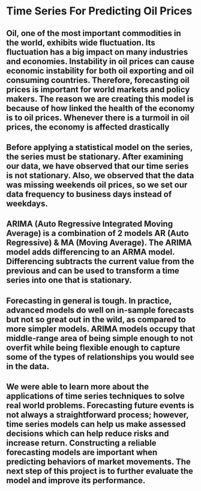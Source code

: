 # Time Series For Predicting Oil Prices 

## Oil, one of the most important commodities in the world, exhibits wide fluctuation. Its fluctuation has a big impact on many industries and economies. Instability in oil prices can cause economic instability for both oil exporting and oil consuming countries. Therefore, forecasting oil prices is important for world markets and policy makers.  The reason we are creating this model is because of how linked the health of the economy is to oil prices. Whenever there is a turmoil in oil prices, the economy is affected drastically 

## Before applying a statistical model on the series, the series must be stationary. After examining our data, we have observed that our time series is not stationary. Also, we observed that the data was missing weekends oil prices, so we set our data frequency to business days instead of weekdays. 

## ARIMA (Auto Regressive Integrated Moving Average) is a combination of 2 models AR (Auto Regressive) & MA (Moving Average). The ARIMA model adds differencing to an ARMA model. Differencing subtracts the current value from the previous and can be used to transform a time series into one that is stationary. 

## Forecasting in general is tough. In practice, advanced models do well on in-sample forecasts but not so great out in the wild, as compared to more simpler models. ARIMA models occupy that middle-range area of being simple enough to not overfit while being flexible enough to capture some of the types of relationships you would see in the data. 

## We were able to learn more about the applications of time series techniques to solve real world problems. Forecasting future events is not always a straightforward process; however, time series models can help us make assessed decisions which can help reduce risks and increase return. Constructing a reliable forecasting models are important when predicting behaviors of market movements. The next step of this project is to further evaluate the model and improve its performance. 
